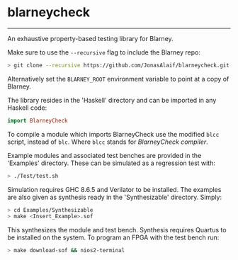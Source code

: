 # blarneycheck
---

An exhaustive property-based testing library for Blarney.

Make sure to use the `--recursive` flag to include the Blarney repo:
```sh
> git clone --recursive https://github.com/JonasAlaif/blarneycheck.git
```
Alternatively set the `BLARNEY_ROOT` environment variable to point at a copy of Blarney.

The library resides in the 'Haskell' directory and can be imported in any Haskell code:
```hs
import BlarneyCheck
```

To compile a module which imports BlarneyCheck use the modified `blcc` script, instead of `blc`.
Where `blcc` stands for *BlarneyCheck compiler*.

Example modules and associated test benches are provided in the 'Examples' directory.
These can be simulated as a regression test with:
```sh
> ./Test/test.sh
```

Simulation requires GHC 8.6.5 and Verilator to be installed. The examples are also given
as synthesis ready in the 'Synthesizable' directory. Simply:
```sh
> cd Examples/Synthesizable
> make <Insert_Example>.sof
```
This synthesizes the module and test bench. Synthesis requires Quartus to be installed
on the system. To program an FPGA with the test bench run:
```sh
> make download-sof && nios2-terminal
```

